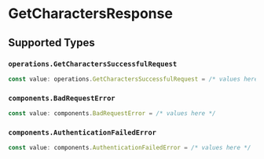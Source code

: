 # GetCharactersResponse


## Supported Types

### `operations.GetCharactersSuccessfulRequest`

```typescript
const value: operations.GetCharactersSuccessfulRequest = /* values here */
```

### `components.BadRequestError`

```typescript
const value: components.BadRequestError = /* values here */
```

### `components.AuthenticationFailedError`

```typescript
const value: components.AuthenticationFailedError = /* values here */
```

